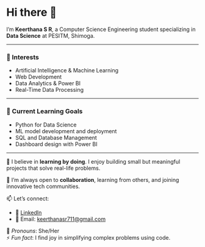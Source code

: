 # Hi there 👋  

I’m **Keerthana S R**, a Computer Science Engineering student specializing in **Data Science** at PESITM, Shimoga.

---

### 💼 Interests
- Artificial Intelligence & Machine Learning  
- Web Development  
- Data Analytics & Power BI  
- Real-Time Data Processing  

---

### 🎯 Current Learning Goals
- Python for Data Science  
- ML model development and deployment  
- SQL and Database Management  
- Dashboard design with Power BI  

---

🌟 I believe in **learning by doing**. I enjoy building small but meaningful projects that solve real-life problems.

🤝 I’m always open to **collaboration**, learning from others, and joining innovative tech communities.  

📫 Let’s connect:
- 🔗 [LinkedIn](https://www.linkedin.com/in/keerthana-s-r-ab7ba02b3)
- 📧 Email: keerthanasr711@gmail.com  

🌸 *Pronouns*: She/Her  
⚡ *Fun fact*: I find joy in simplifying complex problems using code.
